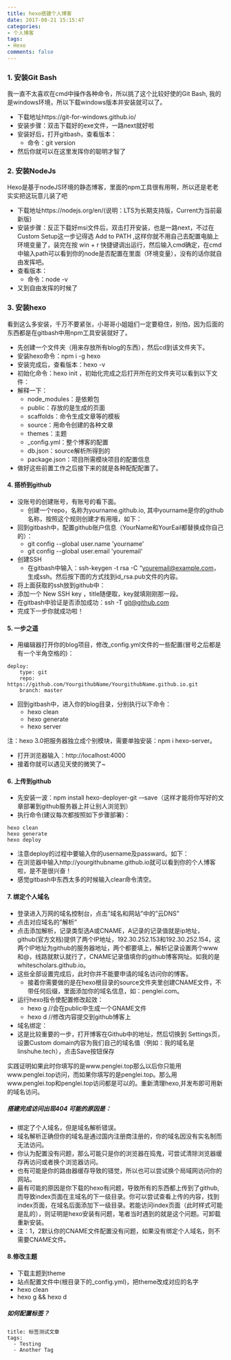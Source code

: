 ```yaml
---
title: hexo搭建个人博客
date: 2017-08-21 15:15:47
categories:
- 个人博客
tags:
- Hexo
comments: false
---
```


### 1. 安装Git Bash
我一直不太喜欢在cmd中操作各种命令，所以挑了这个比较好使的Git Bash, 我的是windows环境，所以下载windows版本并安装就可以了。

<!-- more -->

- 下载地址https://git-for-windows.github.io/
- 安装步骤：双击下载好的exe文件，一路next就好啦
- 安装好后，打开gitbash，查看版本：
    - 命令：git version 
- 然后你就可以在这里发挥你的聪明才智了

### 2. 安装NodeJs
Hexo是基于nodeJS环境的静态博客，里面的npm工具很有用啊，所以还是老老实实把这玩意儿装了吧

- 下载地址https://nodejs.org/en/(说明：LTS为长期支持版，Current为当前最新版)
- 安装步骤：反正下载好msi文件后，双击打开安装，也是一路next，不过在Custom Setup这一步记得选 Add to PATH ,这样你就不用自己去配置电脑上环境变量了，装完在按 win + r 快捷键调出运行，然后输入cmd确定，在cmd中输入path可以看到你的node是否配置在里面（环境变量），没有的话你就自由发挥吧。
- 查看版本：
    - 命令：node -v
- 又到自由发挥的时候了

### 3. 安装hexo
看到这么多安装，千万不要紧张，小哥哥小姐姐们一定要稳住，别怕，因为后面的东西都是在gitbash中用npm工具安装就好了。

- 先创建一个文件夹（用来存放所有blog的东西），然后cd到该文件夹下。
- 安装hexo命令：npm i -g hexo
- 安装完成后，查看版本：hexo -v
- 初始化命令：hexo init ，初始化完成之后打开所在的文件夹可以看到以下文件：
- 解释一下：
    - node_modules：是依赖包
    - public：存放的是生成的页面
    - scaffolds：命令生成文章等的模板
    - source：用命令创建的各种文章
    - themes：主题
    - _config.yml：整个博客的配置
    - db.json：source解析所得到的
    - package.json：项目所需模块项目的配置信息
- 做好这些前置工作之后接下来的就是各种配配配置了。

#### 4. 搭桥到github
- 没账号的创建账号，有账号的看下面。
    - 创建一个repo，名称为yourname.github.io, 其中yourname是你的github名称，按照这个规则创建才有用哦，如下：
- 回到gitbash中，配置github账户信息（YourName和YourEail都替换成你自己的）：
    - git config --global user.name 'yourname'
    - git config --global user.email 'youremail'
- 创建SSH
    - 在gitbash中输入：ssh-keygen -t rsa -C “youremail@example.com，生成ssh。然后按下图的方式找到id_rsa.pub文件的内容。
- 将上面获取的ssh放到github中：
- 添加一个 New SSH key ，title随便取，key就填刚刚那一段。
- 在gitbash中验证是否添加成功：ssh -T git@github.com
- 完成下一步你就成功啦！

#### 5. 一步之遥
- 用编辑器打开你的blog项目，修改_config.yml文件的一些配置(冒号之后都是有一个半角空格的)：
  
```
deploy:
    type: git
    repo: https://github.com/YourgithubName/YourgithubName.github.io.git
    branch: master
```
- 回到gitbash中，进入你的blog目录，分别执行以下命令：
    - hexo clean
    - hexo generate
    - hexo server

注：hexo 3.0把服务器独立成个别模块，需要单独安装：npm i hexo-server。

- 打开浏览器输入：http://localhost:4000
- 接着你就可以遇见天使的微笑了~

#### 6. 上传到github
- 先安装一波：npm install hexo-deployer-git -–save（这样才能将你写好的文章部署到github服务器上并让别人浏览到）
- 执行命令(建议每次都按照如下步骤部署)：
```shell
hexo clean
hexo generate
hexo deploy
```
- 注意deploy的过程中要输入你的username及passward。如下：
- 在浏览器中输入http://yourgithubname.github.io就可以看到你的个人博客啦，是不是很兴奋！
- 感觉gitbash中东西太多的时候输入clear命令清空。

#### 7. 绑定个人域名
- 登录进入万网的域名控制台，点击”域名和网站”中的”云DNS”
- 点击对应域名的”解析”
- 点击添加解析，记录类型选A或CNAME，A记录的记录值就是ip地址，github(官方文档)提供了两个IP地址，192.30.252.153和192.30.252.154，这两个IP地址为github的服务器地址，两个都要填上，解析记录设置两个www和@，线路就默认就行了，CNAME记录值填你的github博客网址。如我的是whitescholars.github.io。
- 这些全部设置完成后，此时你并不能要申请的域名访问你的博客。
    - 接着你需要做的是在hexo根目录的source文件夹里创建CNAME文件，不带任何后缀，里面添加你的域名信息，如：penglei.com。
- 运行hexo指令使配置修改起效：
    - hexo g  //会在public中生成一个GNAME文件
    - hexo d  //修改内容提交到github博客上
- 域名绑定：
- 这是比较重要的一步，打开博客在Github中的地址，然后切换到 Settings页，设置Custom domain内容为我们自己的域名值（例如：我的域名是linshuhe.tech），点击Save按钮保存

实践证明如果此时你填写的是www.penglei.top那么以后你只能用www.penglei.top访问，而如果你填写的是penglei.top。那么用www.penglei.top和penglei.top访问都是可以的。重新清理hexo,并发布即可用新的域名访问。

##### 搭建完成访问出现404 可能的原因是：

- 绑定了个人域名，但是域名解析错误。
- 域名解析正确但你的域名是通过国内注册商注册的，你的域名因没有实名制而无法访问。
- 你认为配置没有问题，那么可能只是你的浏览器在捣鬼，可尝试清除浏览器缓存再访问或者换个浏览器访问。
- 也有可能是你的路由器缓存导致的错觉，所以也可以尝试换个局域网访问你的网站。
- 最有可能的原因是你下载的hexo有问题，导致所有的东西都上传到了github,而导致index页面在主域名的下一级目录。你可以尝试查看上传的内容，找到index页面，在域名后面添加下一级目录。若能访问index页面（此时样式可能是乱的），则证明是hexo安装有问题，笔者当时遇到的就是这个问题。可卸载重新安装。
- 注：1，2默认你的CNAME文件配置没有问题，如果没有绑定个人域名，则不需要CNAME文件。

#### 8.修改主题
- 下载主题到theme
- 站点配置文件中(根目录下的_config.yml)，把theme改成对应的名字
- hexo clean
- hexo g && hexo d

##### 如何配置标签？

```
title: 标签测试文章
tags:
  - Testing
  - Another Tag
```
